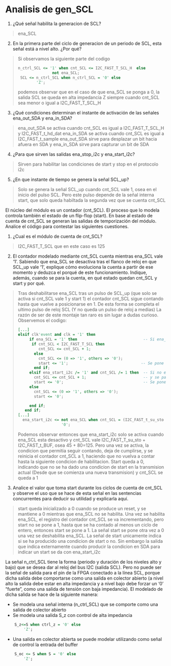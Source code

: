 # Analisis de gen_SCL

1. ¿Qué señal habilita la generacion de SCL?
> ena_SCL
2. En la primera parte del ciclo de generacion de un periodo de SCL, esta señal está a nivel alto. ¿Por qué?
> Si observamos la siguiente parte del codigo 
> ```vhdl
> n_ctrl_SCL <= '1' when cnt_SCL <= I2C_FAST_T_SCL_H  else
>                not ena_SCL;  
>  SCL <= n_ctrl_SCL when n_ctrl_SCL = '0' else    
>         'Z';
>```
> podemos observar que en el caso de que ena_SCL se ponga a 0, la salida SCL se queda en alta impedancia Z siempre cuando cnt_SCL sea menor o igual a I2C_FAST_T_SCL_H
3. ¿Qué condiciones determinan el instante de activación de las señales ena_out_SDA y
ena_in_SDA?
> ena_out_SDA se activa cuando cnt_SCL es igual a I2C_FAST_T_SCL_H y I2C_FAST_t_hd_dat
> ena_in_SDA se activa cuando cnt_SCL es igual a I2C_FAST_t_sample
> ena_out_SDA sirve para desplazar un bit hacia afuera en SDA y ena_in_SDA sirve para capturar un bit de SDA
4. ¿Para que sirven las salidas ena_stop_i2c y ena_start_i2c?
> Sirven para habilitar las condiciones de start y stop en el protocolo i2c
5. ¿En que instante de tiempo se genera la señal SCL_up?
> Solo se genera la señal SCL_up cuando cnt_SCL vale 1, osea en el inicio del pulso SCL. Pero este pulso depende de la señal interna start, que solo queda habiltada la segunda vez que se cuenta cnt_SCL

El núcleo del módulo es un contador (cnt_SCL). El proceso que lo modela controla también el estado de un flip-flop (start). En base al estado de cuenta de cnt_SCL se generan las salidas de temporización del módulo. Analice el código para contestar las siguientes cuestiones.
1. ¿Cual es el módulo de cuenta de cnt_SCL?
> I2C_FAST_T_SCL que en este caso es 125
2. El contador modelado mediante cnt_SCL cuenta mientras ena_SCL vale ‘1’. Sabiendo que ena_SCL se desactiva tras el flanco de reloj en que SCL_up vale ‘1’, explique cómo evoluciona la cuenta a partir de ese momento y deduzca el porqué de este funcionamiento. Indique, además, cuando se para la cuenta, en qué estado quedan cnt_SCL y start y por qué.
> Tras deshabilitarse ena_SCL tras un pulso de SCL_up (que solo se activa si cnt_SCL vale 1 y start 1) el contador cnt_SCL sigue contando hasta que vuelve a posicionarse en 1. De esta forma se completa el ultimo pulso de reloj SCL (Y no queda un pulso de reloj a medias)
> La razón de ser de este montaje tan raro es sin lugar a dudas curioso. Observemos el codigo:
> ```vhdl
> [...]
> elsif clk'event and clk = '1' then
>      if ena_SCL = '1' then                             -- Si ena_SCL, cuenta hasta I2C_FAST_T_SCL 
>       if cnt_SCL < I2C_FAST_T_SCL then
>          cnt_SCL <= cnt_SCL + 1; 
>        else
>          cnt_SCL <= (0 => '1', others => '0'); 
>          start <= '1';                                -- Se pone a 1 al principio del nivel alto del primer pulso de SCL
>        end if; 
>      elsif ena_start_i2c /= '1' and cnt_SCL /= 1 then  -- Si no ena_SCL, cuenta hasta generacion de ena_start
>        cnt_SCL <= cnt_SCL + 1;                         -- y se para preparando la cuenta para la proxima habilitacion
>        start <= '0';                                   -- Se pone a 0 cuando ena_SCL se desactiva
>      else
>        cnt_SCL <= (0 => '1', others => '0');         
>        start <= '0';
> 
>      end if;
>    end if;
> [...]
>   ena_start_i2c <= not ena_SCL when cnt_SCL = (I2C_FAST_t_su_sto + I2C_FAST_t_BUF) else -- habilita start
>                    '0';
>    ```
> 
> Podemos observar entonces que ena_start_i2c solo se activa cuando ena_SCL esta desactivo y cnt_SCL vale I2C_FAST_T_su_sto + I2C_FAST_t_BUF, osea 45 + 80=125. Pero una vez se activa, la condicion que permitia seguir contando, deja de cumplirse, y se reinicia el contador cnt_SCL a 1, haciendo que no vuelva a contar hasta la siguiente condicion de habilitacion.
> Start queda a 0, indicando que no se ha dado una condicion de start en la transmision actual (Desde que se comienza una nueva transmision) y cnt_SCL se queda a 1

3. Analice el valor que toma start durante los ciclos de cuenta de cnt_SCL y observe el uso que se hace de esta señal en las sentencias concurrentes para deducir su utilidad y explicarla aquí.
> start queda inicializado a 0 cuando se produce un reset, y se mantiene a 0 mientras que ena_SCL no se habilita. Una vez se habilita ena_SCL, el registro del contador cnt_SCL se va incrementando, pero start no se pone a 1, hasta que se ha contado al menos un ciclo de entero, entonces start se pone a 1. La señal start se pone otra vez a 0 una vez se deshabilita ena_SCL.
> La señal de start unicamente indica si se ha producido una condicion de start o no. Sin embargo la salida que indica externamente cuando producir la condicion en SDA para indicar un start se da con ena_start_i2c
  
La señal n_ctrl_SCL tiene la forma (periodo y duración de los niveles alto y bajo) que se desea dar al reloj del bus I2C (salida SCL). Pero no puede ser la señal de salida para el pin de la FPGA conectado a la línea SCL, porque dicha salida debe comportarse como una salida en colector abierto (a nivel alto la salida debe estar en alta impedancia y a nivel bajo debe forzar un ‘0’ “fuerte”, como una salida de tensión con baja impedancia). El modelado de dicha salida se hace de la siguiente manera:

* Se modela una señal interna (n_ctrl_SCL) que se comporte como una salida de colector abierto
* Se modela una salida S_z con control de alta impedancia
```vhdl
	S_z<=S when ctrl_z = '0' else
		'Z';
```
* Una salida en colector abierta se puede modelar utilizando como señal de control la entrada del buffer
```vhdl
	S_oc <= S when S = '0' else
		'Z';
```
